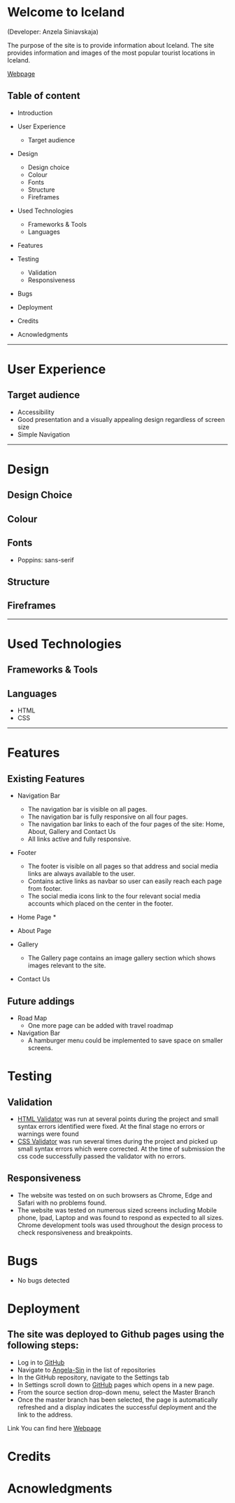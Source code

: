 # Welcome to Iceland

(Developer: Anzela Siniavskaja)

 The purpose of the site is to provide information about Iceland. The site provides information and images of the most popular tourist locations in Iceland.

 [Webpage](https://angela-sin.github.io/PROJECT1/)

 ## Table of content

* Introduction
* User Experience 
  * Target audience
* Design 
  * Design choice
  * Colour
  * Fonts
  * Structure
  * Fireframes
* Used Technologies
  * Frameworks & Tools
  * Languages
* Features
 
* Testing
  * Validation
  * Responsiveness
* Bugs
* Deployment
* Credits
* Acnowledgments
 ___

 # User Experience

 ## Target audience
 * Accessibility
 * Good presentation and a visually appealing design regardless of screen size
 * Simple Navigation 
  ___

# Design

## Design Choice

## Colour

## Fonts
 * Poppins: sans-serif

## Structure

## Fireframes
___

# Used Technologies

##  Frameworks & Tools

## Languages
  * HTML
  * CSS
___

# Features
  ## Existing Features
  
   * Navigation Bar
      * The navigation bar is visible on all pages.
      * The navigation bar is fully responsive on all four pages.
      * The navigation bar links to each of the four pages of the site: Home, About, Gallery and Contact Us
      * All links active and fully responsive.
        
   * Footer
      * The footer is visible on all pages so that address and social media links are always available to the user.
      * Contains active links as navbar so user can easily reach each page from footer.
      * The social media icons link to the four relevant social media accounts which placed on the center in the footer.
        

   * Home Page
       * 
   * About Page
   * Gallery
       * The Gallery page contains an image gallery section which shows images relevant to the site.
   * Contact Us
     
  ## Future addings
  * Road Map
      * One more page can be added with travel roadmap
   * Navigation Bar
       * A hamburger menu could be implemented to save space on smaller screens.
# Testing
## Validation
 * [HTML Validator](https://validator.w3.org/) was run at several points during the project and small syntax errors identified were fixed. At the final stage no errors or warnings were found
 * [CSS Validator](https://jigsaw.w3.org/css-validator/) was run several times during the project and picked up small syntax errors which were corrected. At the time of submission the css code successfully passed the validator with no errors.
## Responsiveness

* The website was tested on on such browsers as Chrome, Edge and Safari with no problems found.
* The website was tested on numerous sized screens including Mobile phone, Ipad, Laptop and was found to respond as expected to all sizes. Chrome development tools was used throughout the design process to check responsiveness and breakpoints. 
# Bugs
  * No bugs detected
# Deployment
 ## The site was deployed to Github pages using the following steps:
  * Log in to [GitHub](https://github.com/)
  * Navigate to [Angela-Sin](https://github.com/Angela-Sin) in the list of repositories
  * In the GitHub repository, navigate to the Settings tab
  * In Settings scroll down to [GitHub](https://github.com/) pages which opens in a new page.
  * From the source section drop-down menu, select the Master Branch
  * Once the master branch has been selected, the page is automatically refreshed and a display indicates the successful deployment and the link to the address.

    
Link You can find here [Webpage](https://angela-sin.github.io/PROJECT1/)
   
   
   
# Credits
# Acnowledgments

